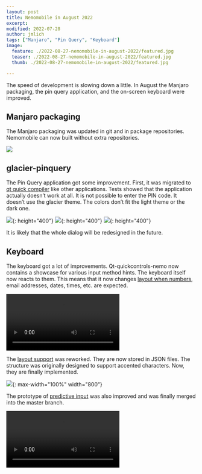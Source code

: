 ```yaml
---
layout: post
title: Nemomobile in August 2022
excerpt: 
modified: 2022-07-28
author: jmlich
tags: ["Manjaro", "Pin Query", "Keyboard"]
image:
  feature: ./2022-08-27-nemomobile-in-august-2022/featured.jpg
  teaser: ./2022-08-27-nemomobile-in-august-2022/featured.jpg
  thumb: ./2022-08-27-nemomobile-in-august-2022/featured.jpg

---
```


The speed of development is slowing down a little. In August the Manjaro packaging, the pin query application, and the on-screen keyboard were improved.

## Manjaro packaging

The Manjaro packaging was updated in git and in package repositories. Nemomobile can now built without extra repositories.

![](/images/2022-08-27-nemomobile-in-august-2022/twitter-image-build.png)

## glacier-pinquery

The Pin Query application got some improvement. First, it was migrated to [qt quick compiler](https://github.com/nemomobile-ux/glacier-pinquery/commit/46e25b57a4c39f0269b7c1f08d4de936adfd945d)
like other applications. Tests showed that the application actually doesn’t work at all. It is not possible to enter the PIN code. It doesn’t use the glacier theme. The colors don’t fit the light theme or the dark one.

![](/images/2022-08-27-nemomobile-in-august-2022/pinquery-old.png){: height="400"}
![](/images/2022-08-27-nemomobile-in-august-2022/pinquery-update1.png){: height="400"}
![](/images/2022-08-27-nemomobile-in-august-2022/pinquery-update2.png){: height="400"}

It is likely that the whole dialog will be redesigned in the future.

## Keyboard

The keyboard got a lot of improvements. Qt-quickcontrols-nemo now contains a showcase
for various input method hints. The keyboard itself now reacts to them. This means that
it now changes [layout when numbers](https://github.com/nemomobile-ux/maliit-nemo-keyboard/commit/0ddaf28c396357e5df0d1248414ae6ee4d201c69),
email addresses, dates, times, etc. are expected.

<video controls autoplay loop> <source src="/images/2022-08-27-nemomobile-in-august-2022/simplescreenrecorder-2022-08-24_15.58.44.mp4" /></video>

The [layout support](https://github.com/nemomobile-ux/maliit-nemo-keyboard/commit/c3568b4c7d396e63e4c1adfa5af29413fbd0d1ce) was reworked. They are now stored in JSON files. The structure was originally designed to support accented characters. Now, they are finally implemented.

![](/images/2022-08-27-nemomobile-in-august-2022/keyboard.jpg){: max-width="100%" width="800"}

The prototype of [predictive input](https://github.com/nemomobile-ux/maliit-nemo-keyboard/commit/a7de3b052dc885699eb843fcc11c7ab57e0c0b3d) was also improved and was finally merged into the master branch.

<video controls autoplay loop> <source  src="/images/2022-08-27-nemomobile-in-august-2022/simplescreenrecorder-2022-08-26_14.21.15.mp4" /></video>
